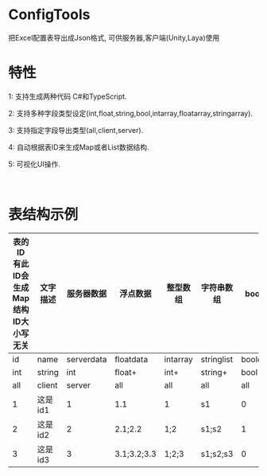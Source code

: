 # ConfigTools
把Excel配置表导出成Json格式, 可供服务器,客户端(Unity,Laya)使用

# 特性
1: 支持生成两种代码 C#和TypeScript.

2: 支持多种字段类型设定(int,float,string,bool,intarray,floatarray,stringarray).

3: 支持指定字段导出类型(all,client,server).

4: 自动根据表ID来生成Map或者List数据结构.

5: 可视化UI操作.

<br />

# 表结构示例
|表的ID 有此ID会生成Map结构 ID大小写无关|文字描述|服务器数据|浮点数据|整型数组|字符串数组|bool值|
|-------| --------| ------- | ------ | ------- | -------| ------- | 
|id|name|serverdata|floatdata|intarray|stringlist|booldata|
|int	|string	|int	|float+	|int+|	string+	|bool|
|all	|client|	server	|all|	all|	all	|all|
|1|	这是id1|	1|	1.1|	1|	s1|	0|
|2|	这是id2|	2|	2.1;2.2|	1;2|	s1;s2	|1|
|3|	这是id3|	3|	3.1;3.2;3.3|	1;2;3|	s1;s2;s3	|0|
